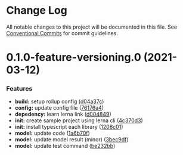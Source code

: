 # Change Log

All notable changes to this project will be documented in this file.
See [Conventional Commits](https://conventionalcommits.org) for commit guidelines.

# 0.1.0-feature-versioning.0 (2021-03-12)


### Features

* **build:** setup rollup config ([d04a37c](https://github.com/irfanandriansyah1997/lerna/commit/d04a37c634fe958352f03746d1afd4acb524cf87))
* **config:** update config file ([76176a4](https://github.com/irfanandriansyah1997/lerna/commit/76176a42a39e9ea1350098477b9256f683d4d742))
* **depedency:** learn lerna link ([d004849](https://github.com/irfanandriansyah1997/lerna/commit/d0048496e8689207d809e5a407818af76d274237))
* **init:** create sample project using lerna cli ([4c370d3](https://github.com/irfanandriansyah1997/lerna/commit/4c370d31166b951eaf7fa6b000795482a902865d))
* **init:** install typescript each library ([1208c01](https://github.com/irfanandriansyah1997/lerna/commit/1208c01fdb408b15a729b28acecd6fdf6196c635))
* **model:** update code ([1a6b70f](https://github.com/irfanandriansyah1997/lerna/commit/1a6b70fa6d450fec18a7f875d7c70f8ed0a2ce42))
* **model:** update model result (minor) ([3bec9df](https://github.com/irfanandriansyah1997/lerna/commit/3bec9dfc94c76b105e4847c3db6ca8a43f91c5c8))
* **model:** update test command ([be232bb](https://github.com/irfanandriansyah1997/lerna/commit/be232bb81c3f2eb990f56533960d3ca28fae9436))
